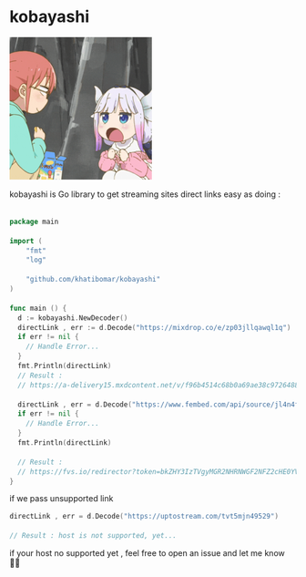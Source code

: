 # kobayashi
<img src=".github/assets/logo.gif" style="width:250px;height:250px;"/>

kobayashi is Go library to get streaming sites direct links easy as doing : <br> <br>

```go
package main

import (
	"fmt"
	"log"

	"github.com/khatibomar/kobayashi"
)

func main () {
  d := kobayashi.NewDecoder()
  directLink , err := d.Decode("https://mixdrop.co/e/zp03jllqawql1q")
  if err != nil {
    // Handle Error...
  }
  fmt.Println(directLink)
  // Result :
  // https://a-delivery15.mxdcontent.net/v/f96b4514c68b0a69ae38c9726488b35e.mp4?s=pWZlKfQUbPmowXdPl_FGAQ&e=1641662900&_t=1641650029

  directLink , err = d.Decode("https://www.fembed.com/api/source/jl4n4fd42rzy3e5")
  if err != nil {
    // Handle Error...
  }
  fmt.Println(directLink)

  // Result :
  // https://fvs.io/redirector?token=bkZHY3IzTVgyMGR2NHRNWGF2NFZ2cHE0YVhIMXJmV3pwTVNKc1d2aVFmdlRGQnhUZUYxMkRRaER0TXdiQTdIdkRMdjFCT2FuejBRd3M4c0d5dUxhVWQzeUw3RnAxdnBzcTNTcWRnMUhBRVpRS21IKzlmVjZDSklCR1IrekZtQ09oMDlscUc4ZS9YcTRGd1VsTUk4cHNLcTEvSm1jTXlEZEZBPT06Zko2allWUUQ5cVlKb01SbThhU3NuUT09yvQ5
}
```

if we pass unsupported link 

```go
directLink , err = d.Decode("https://uptostream.com/tvt5mjn49529")

// Result : host is not supported, yet...
```

if your host no supported yet , feel free to open an issue and let me know 🧑‍💻
